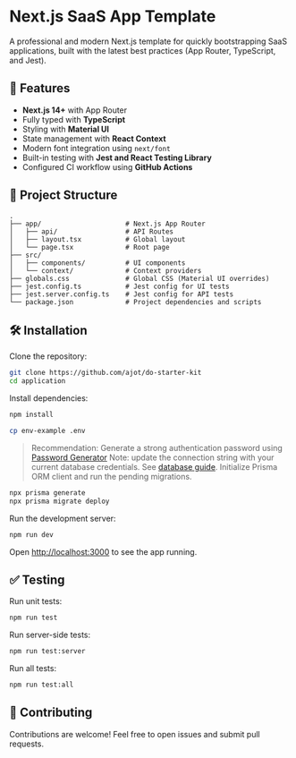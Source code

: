 # Next.js SaaS App Template

A professional and modern Next.js template for quickly bootstrapping SaaS applications, built with the latest best practices (App Router, TypeScript, and Jest).

## 🚀 Features

- **Next.js 14+** with App Router
- Fully typed with **TypeScript**
- Styling with **Material UI**
- State management with **React Context**
- Modern font integration using `next/font`
- Built-in testing with **Jest and React Testing Library**
- Configured CI workflow using **GitHub Actions**

## 📂 Project Structure

```
.
├── app/                     # Next.js App Router
│   ├── api/                 # API Routes
│   ├── layout.tsx           # Global layout
│   └── page.tsx             # Root page
├── src/
│   ├── components/          # UI components
│   └── context/             # Context providers
├── globals.css              # Global CSS (Material UI overrides)
├── jest.config.ts           # Jest config for UI tests
├── jest.server.config.ts    # Jest config for API tests
└── package.json             # Project dependencies and scripts
```

## 🛠️ Installation

Clone the repository:

```bash
git clone https://github.com/ajot/do-starter-kit
cd application
```

Install dependencies:

```bash
npm install
```

```bash
cp env-example .env
```

> Recommendation: Generate a strong authentication password using [Password Generator](https://passwords-generator.org/)
> Note: update the connection string with your current database credentials. See [database guide](./database.md).
> Initialize Prisma ORM client and run the pending migrations.

```bash
npx prisma generate
npx prisma migrate deploy
```

Run the development server:

```bash
npm run dev
```

Open [http://localhost:3000](http://localhost:3000) to see the app running.

## ✅ Testing

Run unit tests:

```bash
npm run test
```

Run server-side tests:

```bash
npm run test:server
```

Run all tests:

```bash
npm run test:all
```

## 🌱 Contributing

Contributions are welcome! Feel free to open issues and submit pull requests.
